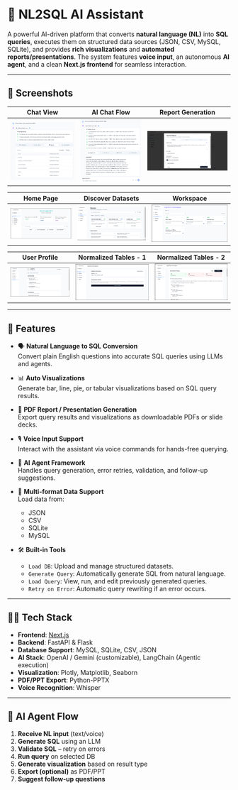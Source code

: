 # 🧠 NL2SQL AI Assistant

A powerful AI-driven platform that converts **natural language (NL)** into **SQL queries**, executes them on structured data sources (JSON, CSV, MySQL, SQLite), and provides **rich visualizations** and **automated reports/presentations**. The system features **voice input**, an autonomous **AI agent**, and a clean **Next.js frontend** for seamless interaction.

---

## 📸 Screenshots

| Chat View                         | AI Chat Flow                       | Report Generation                  |
|----------------------------------|------------------------------------|------------------------------------|
| ![](screenshots/chat-1.png)      | ![](screenshots/chat-2.png)        | ![](screenshots/generate-report.png) |

| Home Page                         | Discover Datasets                  | Workspace                          |
|----------------------------------|------------------------------------|------------------------------------|
| ![](screenshots/home.png)        | ![](screenshots/discover.png)      | ![](screenshots/workspace.png)     |

| User Profile                      | Normalized Tables - 1              | Normalized Tables - 2              |
|----------------------------------|------------------------------------|------------------------------------|
| ![](screenshots/profile.png)     | ![](screenshots/normalize-1.png)   | ![](screenshots/normalize-2.png)   |

---

## 🚀 Features

- 🗣️ **Natural Language to SQL Conversion**  
  Convert plain English questions into accurate SQL queries using LLMs and agents.

- 📊 **Auto Visualizations**  
  Generate bar, line, pie, or tabular visualizations based on SQL query results.

- 🧾 **PDF Report / Presentation Generation**  
  Export query results and visualizations as downloadable PDFs or slide decks.

- 🎙️ **Voice Input Support**  
  Interact with the assistant via voice commands for hands-free querying.

- 🧠 **AI Agent Framework**  
  Handles query generation, error retries, validation, and follow-up suggestions.

- 💾 **Multi-format Data Support**  
  Load data from:
  - JSON
  - CSV
  - SQLite
  - MySQL

- 🛠️ **Built-in Tools**
  - `Load DB`: Upload and manage structured datasets.
  - `Generate Query`: Automatically generate SQL from natural language.
  - `Load Query`: View, run, and edit previously generated queries.
  - `Retry on Error`: Automatic query rewriting if an error occurs.

---

## 🧑‍💻 Tech Stack

- **Frontend**: [Next.js](https://nextjs.org/)  
- **Backend**: FastAPI & Flask
- **Database Support**: MySQL, SQLite, CSV, JSON  
- **AI Stack**: OpenAI / Gemini (customizable), LangChain (Agentic execution)  
- **Visualization**: Plotly, Matplotlib, Seaborn  
- **PDF/PPT Export**: Python-PPTX
- **Voice Recognition**: Whisper

---

## 🧠 AI Agent Flow

1. **Receive NL input** (text/voice)
2. **Generate SQL** using an LLM
3. **Validate SQL** – retry on errors
4. **Run query** on selected DB
5. **Generate visualization** based on result type
6. **Export (optional)** as PDF/PPT
7. **Suggest follow-up questions**

